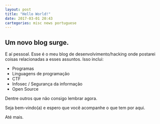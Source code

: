```yaml
---
layout: post
title: "Hello World!"
date: 2017-03-01 20:43 
cartegories: misc news portuguese
---
```


## Um novo blog surge.

E aí pessoal. Esse é o meu blog de desenvolvimento/hacking onde postarei coisas relacionadas a esses assuntos. Isso inclui:

* Programas
* Linguagens de programação
* CTF
* Infosec / Segurança da informação
* Open Source

Dentre outros que não consigo lembrar agora.

Seja bem-vindo(a) e espero que você acompanhe o que tem por aqui.

Até mais.
